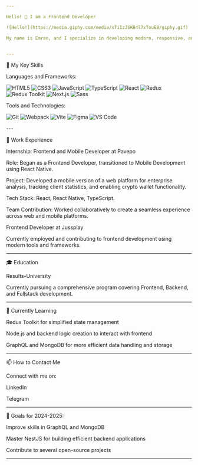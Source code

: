 ```yaml
---

Hello! 👋 I am a Frontend Developer

![Hello!](https://media.giphy.com/media/xTiIzJSKB4l7xTouE8/giphy.gif)

My name is Emran, and I specialize in developing modern, responsive, and interactive web applications. I enjoy creating beautiful and efficient interfaces while following the best practices of web development.


---
```


🚀 My Key Skills

Languages and Frameworks:

<p>
  <img src="https://img.shields.io/badge/HTML5-E34F26?style=for-the-badge&logo=html5&logoColor=white" alt="HTML5" />
  <img src="https://img.shields.io/badge/CSS3-1572B6?style=for-the-badge&logo=css3&logoColor=white" alt="CSS3" />
  <img src="https://img.shields.io/badge/JavaScript-F7DF1E?style=for-the-badge&logo=javascript&logoColor=black" alt="JavaScript" />
  <img src="https://img.shields.io/badge/TypeScript-007ACC?style=for-the-badge&logo=typescript&logoColor=white" alt="TypeScript" />
  <img src="https://img.shields.io/badge/React-61DAFB?style=for-the-badge&logo=react&logoColor=black" alt="React" />
  <img src="https://img.shields.io/badge/Redux-764ABC?style=for-the-badge&logo=redux&logoColor=white" alt="Redux" />
  <img src="https://img.shields.io/badge/Redux%20Toolkit-764ABC?style=for-the-badge&logo=redux&logoColor=white" alt="Redux Toolkit" />
  <img src="https://img.shields.io/badge/Next.js-000000?style=for-the-badge&logo=nextdotjs&logoColor=white" alt="Next.js" />
  <img src="https://img.shields.io/badge/Sass-CC6699?style=for-the-badge&logo=sass&logoColor=white" alt="Sass" />
</p>Tools and Technologies:

<p>
  <img src="https://img.shields.io/badge/Git-F05032?style=for-the-badge&logo=git&logoColor=white" alt="Git" />
  <img src="https://img.shields.io/badge/Webpack-8DD6F9?style=for-the-badge&logo=webpack&logoColor=black" alt="Webpack" />
  <img src="https://img.shields.io/badge/Vite-646CFF?style=for-the-badge&logo=vite&logoColor=white" alt="Vite" />
  <img src="https://img.shields.io/badge/Figma-F24E1E?style=for-the-badge&logo=figma&logoColor=white" alt="Figma" />
  <img src="https://img.shields.io/badge/VS%20Code-007ACC?style=for-the-badge&logo=visual-studio-code&logoColor=white" alt="VS Code" />
</p>
---

💼 Work Experience

Internship: Frontend and Mobile Developer at Pavepo

Role: Began as a Frontend Developer, transitioned to Mobile Development using React Native.

Project: Developed a mobile version of a web platform for enterprise analysis, tracking client statistics, and enabling crypto wallet functionality.

Tech Stack: React, React Native, TypeScript.

Team Contribution: Worked collaboratively to create a seamless experience across web and mobile platforms.


Frontend Developer at Jussplay

Currently employed and contributing to frontend development using modern tools and frameworks.



---

🎓 Education

Results-University

Currently pursuing a comprehensive program covering Frontend, Backend, and Fullstack development.



---

🌱 Currently Learning

Redux Toolkit for simplified state management

Node.js and backend logic creation to interact with frontend

GraphQL and MongoDB for more efficient data handling and storage



---

📫 How to Contact Me

Connect with me on:

LinkedIn

Telegram



---

🎯 Goals for 2024-2025:

Improve skills in GraphQL and MongoDB

Master NestJS for building efficient backend applications

Contribute to several open-source projects


---


